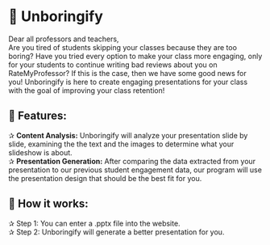 # 🏫 Unboringify
Dear all professors and teachers, <br>
Are you tired of students skipping your classes because they are too boring? Have you tried every option to make your class more engaging, only for your students to continue writing bad reviews about you on RateMyProfessor? If this is the case, then we have some good news for you! Unboringify is here to create engaging presentations for your class with the goal of improving your class retention!

## 🚀 Features:
✰ **Content Analysis:** Unboringify will analyze your presentation slide by slide, examining the the text and the images to determine what your slideshow is about.<br>
✰ **Presentation Generation:** After comparing the data extracted from your presentation to our previous student engagement data, our program will use the presentation design that should be the best fit for you.<br>

## 🌟 How it works:
✰ Step 1: You can enter a .pptx file into the website.<br>
✰ Step 2: Unboringify will generate a better presentation for you.
